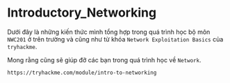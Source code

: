 # Introductory_Networking

Dưới đây là những kiến thức mình tổng hợp trong quá trình học bộ môn `NWC201` ở trên trường và cũng như từ khóa `Network Exploitation Basics` của `tryhackme`. 

Mong rằng cũng sẽ giúp đỡ các bạn trong quá trình học về `Network`.

`https://tryhackme.com/module/intro-to-networking`
